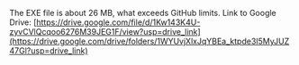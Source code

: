 The EXE file is about 26 MB, what exceeds GitHub limits. Link to Google Drive: [https://drive.google.com/file/d/1Kw143K4U-zyvCVlQcqoo6276M39JEG1F/view?usp=drive_link](https://drive.google.com/drive/folders/1WYUvjXlxJqYBEa_ktpde3I5MyJUZ47Gl?usp=drive_link)
